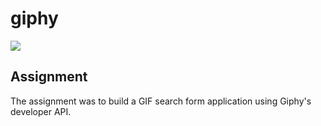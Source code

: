 # giphy

<img src="https://media.giphy.com/media/YJBNjrvG5Ctmo/giphy.gif">

## Assignment
The assignment was to build a GIF search form application using Giphy's developer API.
